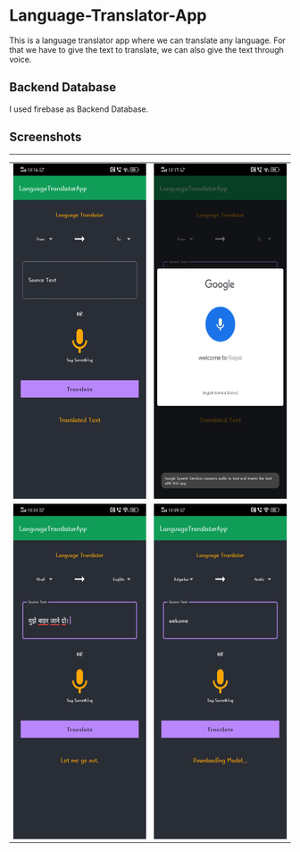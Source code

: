 # Language-Translator-App
This is a language translator app where we can translate any language. For that we have to give the text to translate, we can also give the text through voice.
## Backend Database
I used firebase as Backend Database.
## Screenshots
<table>
<tr>
<td><img src="screenshots/image1.jpeg" height= 600></td>
  <td><img src="screenshots/image2.jpeg" height= 600></td>
</tr>
  <hr>
 <tr>
   <td><img src="screenshots/image3.jpeg" height= 600></td>
  <td><img src="screenshots/image4.jpeg" height= 600></td>
  </tr>
</table>
